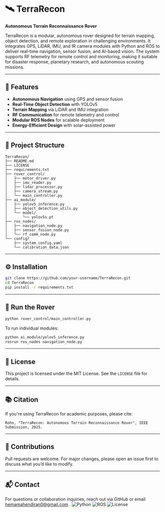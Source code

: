 # 🛰️ TerraRecon

**Autonomous Terrain Reconnaissance Rover**

TerraRecon is a modular, autonomous rover designed for terrain mapping, object detection, and remote exploration in challenging environments. It integrates GPS, LiDAR, IMU, and IR camera modules with Python and ROS to deliver real-time navigation, sensor fusion, and AI-based vision. The system supports RF telemetry for remote control and monitoring, making it suitable for disaster response, planetary research, and autonomous scouting missions.

---

## 🚀 Features

- **Autonomous Navigation** using GPS and sensor fusion
- **Real-Time Object Detection** with YOLOv5
- **Terrain Mapping** via LiDAR and IMU integration
- **RF Communication** for remote telemetry and control
- **Modular ROS Nodes** for scalable deployment
- **Energy-Efficient Design** with solar-assisted power

---

## 📁 Project Structure

```
TerraRecon/
├── README.md
├── LICENSE
├── requirements.txt
├── rover_control/
│   ├── motor_driver.py
│   ├── imu_reader.py
│   ├── lidar_processor.py
│   ├── camera_stream.py
│   └── main_controller.py
├── ai_module/
│   ├── yolov5_inference.py
│   ├── object_detection_utils.py
│   └── model/
│       └── yolov5s.pt
├── ros_nodes/
│   ├── navigation_node.py
│   ├── sensor_fusion_node.py
│   └── rf_comm_node.py
└── config/
    ├── system_config.yaml
    └── calibration_data.json
```

---

## ⚙️ Installation

```bash
git clone https://github.com/your-username/TerraRecon.git
cd TerraRecon
pip install -r requirements.txt
```

---

## 🧠 Run the Rover

```bash
python rover_control/main_controller.py
```

To run individual modules:

```bash
python ai_module/yolov5_inference.py
rosrun ros_nodes navigation_node.py
```

---

## 📜 License

This project is licensed under the MIT License. See the `LICENSE` file for details.

---

## 📚 Citation

If you're using TerraRecon for academic purposes, please cite:

```
Roho, "TerraRecon: Autonomous Terrain Reconnaissance Rover", IEEE Submission, 2025.
```

---

## 🤝 Contributions

Pull requests are welcome. For major changes, please open an issue first to discuss what you’d like to modify.

---

## 📬 Contact

For questions or collaboration inquiries, reach out via GitHub or email hemamahendiran0@gmail.com .
![Python](https://img.shields.io/badge/Python-3.9-blue)
![ROS](https://img.shields.io/badge/ROS-Noetic-green)
![License](https://img.shields.io/badge/License-MIT-yellow)


